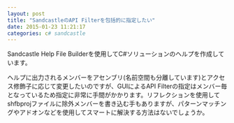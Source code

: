 ```yaml
---
layout: post
title: "SandcastleのAPI Filterを包括的に指定したい"
date: 2015-01-23 11:21:17
categories: c# sandcastle
---
```

<p>Sandcastle Help File Builderを使用してC#ソリューションのヘルプを作成しています。</p>

<p>ヘルプに出力されるメンバーをアセンブリ(名前空間も分離しています)とアクセス修飾子に応じて変更したいのですが、GUIによるAPI Filterの指定はメンバー毎となっているため指定に非常に手間がかかります。リフレクションを使用してshfbprojファイルに除外メンバーを書き込む手もありますが、パターンマッチングやアドオンなどを使用してスマートに解決する方法はないでしょうか。</p>
